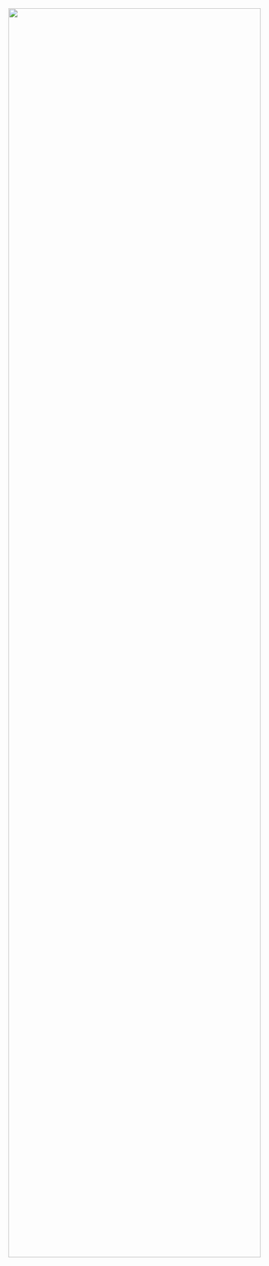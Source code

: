 <img src= "https://user-images.githubusercontent.com/102835975/215618048-aa7eaf6e-9b6b-4e30-be08-3829896b8a11.png" width=100% height=80%>
